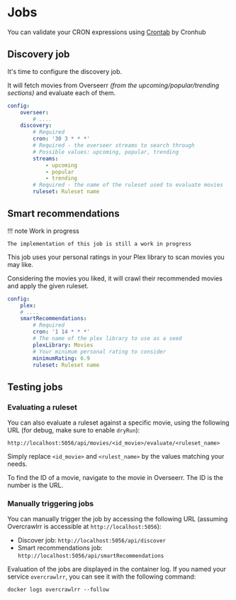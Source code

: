 # Jobs

You can validate your CRON expressions using [Crontab](https://crontab.cronhub.io/) by Cronhub

## Discovery job

It's time to configure the discovery job.

It will fetch movies from Overseerr _(from the upcoming/popular/trending sections)_ and evaluate each of them.

```yaml title="settings.yaml"
config:
    overseer:
        # ....
    discovery:
        # Required
        cron: '30 3 * * *'
        # Required - the overseer streams to search through
        # Possible values: upcoming, popular, trending
        streams:
            - upcoming
            - popular
            - trending
        # Required - the name of the ruleset used to evaluate movies
        ruleset: Ruleset name
```

## Smart recommendations

!!! note Work in progress

    The implementation of this job is still a work in progress

This job uses your personal ratings in your Plex library to scan movies you may like.

Considering the movies you liked, it will crawl their recommended movies and apply the given ruleset.

```yaml title="settings.yaml"
config:
    plex:
    # ....
    smartRecommendations:
        # Required
        cron: '1 14 * * *'
        # The name of the plex library to use as a seed
        plexLibrary: Movies
        # Your minimum personal rating to consider
        minimumRating: 6.9
        ruleset: Ruleset name
```

## Testing jobs

### Evaluating a ruleset

You can also evaluate a ruleset against a specific movie, using the following URL (for debug, make sure to enable `dryRun`):

```
http://localhost:5056/api/movies/<id_movie>/evaluate/<ruleset_name>
```

Simply replace `<id_movie>` and `<rulest_name>` by the values matching your needs.

To find the ID of a movie, navigate to the movie in Overseerr. The ID is the number is the URL.

### Manually triggering jobs

You can manually trigger the job by accessing the following URL (assuming Overcrawlrr is accessible at `http://localhost:5056`):

-   Discover job: `http://localhost:5056/api/discover`
-   Smart recommendations job: `http://localhost:5056/api/smartRecommendations`

Evaluation of the jobs are displayed in the container log. If you named your service `overcrawlrr`, you can see it with the following command:

```shell
docker logs overcrawlrr --follow
```
